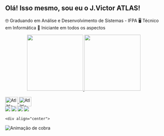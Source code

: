 ## Olá! Isso mesmo, sou eu o J.Victor ATLAS!
🤓 Graduando em Análise e Desenvolvimento de Sistemas - IFPA
🖥 Técnico em Informática
🧿 Iniciante em todos os aspectos 

<div align="center">
  <a href="https://github.com/jvictoratlas">
  <img height="180em" src="https://github-readme-stats.vercel.app/api?username=jvictoratlas&show_icons=true&theme=dark&include_all_commits=true&count_private=true"/>
  <img height="180em" src="https://github-readme-stats.vercel.app/api/top-langs/?username=jvictoratlas&layout=compact&langs_count=7&theme=dark"/>
</div>
  
  <div style="display: inline_block"><br>
  <img align="center" alt="Atlas-Python" height="30" width="40" src="https://raw.githubusercontent.com/devicons/devicon/master/icons/python/python-original .svg">
  <img align="center" alt="Atlas-Dart" height="30" width="40" src="https://raw.githubusercontent.com/devicons/devicon/master/icons/dart/dart-original .svg">
    
</div>
  
  <div>
  <a href="https://www.youtube.com/channel/UCZm6VrpyeB49yKXzeehahTw" target="_blank"><img src="https://img.shields.io/badge/YouTube-FF0000?style=for- the-badge&logo=youtube&logoColor=white" target="_blank"></a>
  <a href="https://www.instagram.com/joao_victor__j.v/" target="_blank"><img src="https://img.shields.io/badge/-Instagram-%23E4405F?style =for-the-badge&logo=instagram&logoColor=white" target="_blank"></a>
<a href="https://discord.gg/FajJuUpsJA" target="_blank"><img src="https://img.shields.io/badge/Discord-7289DA?style=for-the-badge&logo= discord&logoColor=white" target="_blank"></a>
  <a href="https://www.linkedin.com/in/jo%C3%A3o-victor-276a45162/" target="_blank"><img src="https://img.shields.io/badge /-LinkedIn-%230077B5?style=for-the-badge&logo=linkedin&logoColor=white" target="_blank"></a>
 
    <div align="center">
  
  ![Animação de cobra](https://github.com/jvictoratlas/jvictoratlas/blob/output/github-contribution-grid-snake.svg)
  
</div>
